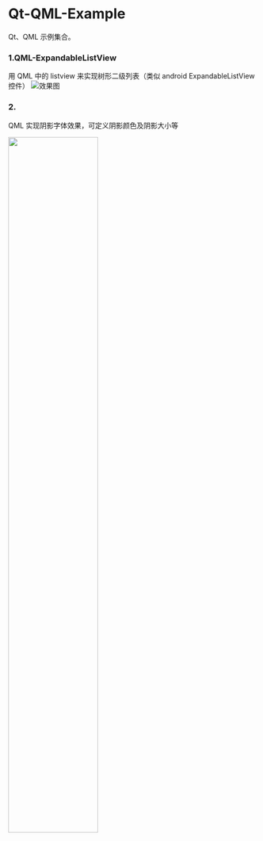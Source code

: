 # Qt-QML-Example
Qt、QML 示例集合。

### 1.QML-ExpandableListView

用 QML 中的 listview 来实现树形二级列表（类似 android ExpandableListView控件）
![效果图](https://github.com/luoyayun361/Qt-QML-Example/blob/master/QML-ExpandableListView/%E6%95%88%E6%9E%9C%E5%9B%BE.gif)

### 2.
QML 实现阴影字体效果，可定义阴影颜色及阴影大小等

<img src="https://github.com/luoyayun361/Qt-QML-Example/blob/master/QML-shadow-font/show.png" width = 60%/>